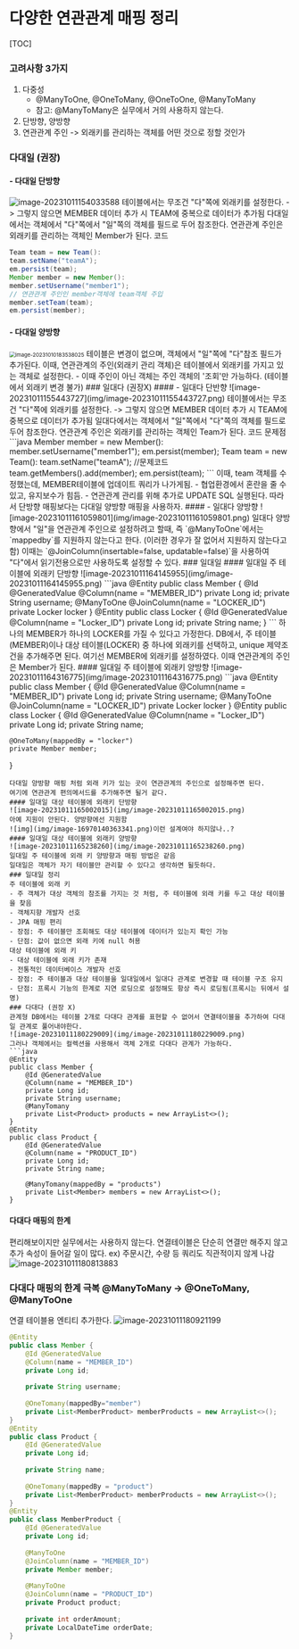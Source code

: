 # 다양한 연관관계 매핑 정리
[TOC]
### 고려사항 3가지
1. 다중성
   - @ManyToOne, @OneToMany, @OneToOne, @ManyToMany
   - 참고: @ManyToMany은 실무에서 거의 사용하지 않는다.
2. 단방향, 양방향
3. 연관관계 주인 -> 외래키를 관리하는 객체를 어떤 것으로 정할 것인가
### 다대일 (권장)
#### - 다대일 단방향
![image-20231011154033588](img/image-20231011154033588.png)
테이블에서는 무조건 "다"쪽에 외래키를 설정한다.
-> 그렇지 않으면 MEMBER 데이터 추가 시 TEAM에 중복으로 데이터가 추가됨
다대일에서는 객체에서 "다"쪽에서 "일"쪽의 객체를 필드로 두어 참조한다.
연관관계 주인은 외래키를 관리하는 객체인 Member가 된다.
코드
```java
Team team = new Team():
team.setName("teamA");
em.persist(team);
Member member = new Member():
member.setUsername("member1");
// 연관관계 주인인 member객체에 team객체 주입
member.setTeam(team);
em.persist(member);
```
#### - 다대일 양방향
<img src="img/image-20231010183538025.png" alt="image-20231010183538025" style="zoom: 67%;" />
테이블은 변경이 없으며, 객체에서 "일"쪽에 "다"참조 필드가 추가된다.
이때, 연관관계의 주인(외래키 관리 객체)은 테이블에서 외래키를 가지고 있는 객체로 설정한다.
- 이때 주인이 아닌 객체는 주인 객체의 '조회'만 가능하다. (테이블에서 외래키 변경 불가)
### 일대다 (권장X)
#### - 일대다 단반향
![image-20231011155443727](img/image-20231011155443727.png)
테이블에서는 무조건 "다"쪽에 외래키를 설정한다.
-> 그렇지 않으면 MEMBER 데이터 추가 시 TEAM에 중복으로 데이터가 추가됨
일대다에서는 객체에서 "일"쪽에서 "다"쪽의 객체를 필드로 두어 참조한다.
연관관계 주인은 외래키를 관리하는 객체인 Team가 된다.
코드 문제점
```java
Member member = new Member():
member.setUsername("member1");
em.persist(member);
Team team = new Team():
team.setName("teamA");
//문제코드
team.getMembers().add(member);
em.persist(team);
```
이때, team 객체를 수정했는데, MEMBER테이블에 업데이트 쿼리가 나가게됨.
- 협업환경에서 혼란을 줄 수 있고, 유지보수가 힘듬.
- 연관관계 관리를 위해 추가로 UPDATE SQL 실행된다.
따라서 단방향 매핑보다는 다대일 양방향 매핑을 사용하자.
#### - 일대다 양방향
![image-20231011161059801](img/image-20231011161059801.png)
일대다 양방향에서 "일"을 연관관계 주인으로 설정하려고 할때, 
즉 `@ManyToOne`에서는 `mappedby`를 지원하지 않는다고 한다. (이러한 경우가 잘 없어서 지원하지 않는다고 함)
이때는 `@JoinColumn(insertable=false, updatable=false)`을 사용하여 "다"에서 읽기전용으로만 사용하도록 설정할 수 있다.
### 일대일
#### 일대일 주 테이블에 외래키 단방향
![image-20231011164145955](img/image-20231011164145955.png)
```java
@Entity
public class Member {
    @Id @GeneratedValue
    @Column(name = "MEMBER_ID")
    private Long id;
    private String username;
 	@ManyToOne
    @JoinColumn(name = "LOCKER_ID")
    private Locker locker
}
@Entity
public class Locker {
    @Id @GeneratedValue
    @Column(name = "Locker_ID")
    private Long id;
    private String name;
}
```
하나의 MEMBER가 하나의 LOCKER를 가질 수 있다고 가정한다.
DB에서, 주 테이블(MEMBER)이나 대상 테이블(LOCKER) 중 하나에 외래키를 선택하고, unique 제약조건을 추가해주면 된다. 여기선 MEMBER에 외래키를 설정하였다.
이때 연관관계의 주인은 Member가 된다.
#### 일대일 주 테이블에 외래키 양방향
![image-20231011164316775](img/image-20231011164316775.png)
```java
@Entity
public class Member {
    @Id @GeneratedValue
    @Column(name = "MEMBER_ID")
    private Long id;
    private String username;
 	@ManyToOne
    @JoinColumn(name = "LOCKER_ID")
    private Locker locker
}
@Entity
public class Locker {
    @Id @GeneratedValue
    @Column(name = "Locker_ID")
    private Long id;
    private String name;
    
    @OneToMany(mappedBy = "locker")
    private Member member;
}
```
다대일 양방향 매핑 처럼 외래 키가 있는 곳이 연관관계의 주인으로 설정해주면 된다.
여기에 연관관계 편의메서드를 추가해주면 될거 같다.
#### 일대일 대상 테이블에 외래키 단방향
![image-20231011165002015](img/image-20231011165002015.png)
아예 지원이 안된다. 양방향에선 지원함
![img](img/image-16970140363341.png)이런 설계여야 하지않나..?
#### 일대일 대상 테이블에 외래키 양방향
![image-20231011165238260](img/image-20231011165238260.png)
일대일 주 테이블에 외래 키 양방향과 매핑 방법은 같음
일대일은 객체가 자기 테이블만 관리할 수 있다고 생각하면 될듯하다.
### 일대일 정리
주 테이블에 외래 키
- 주 객체가 대상 객체의 참조를 가지는 것 처럼, 주 테이블에 외래 키를 두고 대상 테이블을 찾음
- 객체지향 개발자 선호
- JPA 매핑 편리
- 장점: 주 테이블만 조회해도 대상 테이블에 데이터가 있는지 확인 가능
- 단점: 값이 없으면 외래 키에 null 허용
대상 테이블에 외래 키
- 대상 테이블에 외래 키가 존재
- 전통적인 데이터베이스 개발자 선호
- 장점: 주 테이블과 대상 테이블을 일대일에서 일대다 관계로 변경할 때 테이블 구조 유지
- 단점: 프록시 기능의 한계로 지연 로딩으로 설정해도 항상 즉시 로딩됨(프록시는 뒤에서 설명)
### 다대다 (권장 X)
관계형 DB에서는 테이블 2개로 다대다 관계를 표현할 수 없어서 연결테이블을 추가하여 다대일 관계로 풀어내야한다.
![image-20231011180229009](img/image-20231011180229009.png)
그러나 객체에서는 컬렉션을 사용해서 객체 2개로 다대다 관계가 가능하다.
```java
@Entity
public class Member {
    @Id @GeneratedValue
    @Column(name = "MEMBER_ID")
    private Long id;
    private String username;
    @ManyTomany
    private List<Product> products = new ArrayList<>();
}
@Entity
public class Product {
    @Id @GeneratedValue
    @Column(name = "PRODUCT_ID")
    private Long id;
    private String name;
    
    @ManyTomany(mappedBy = "products")
    private List<Member> members = new ArrayList<>();
}
```
#### 다대다 매핑의 한계
편리해보이지만 실무에서는 사용하지 않는다.
연결테이블은 단순히 연결만 해주지 않고 추가 속성이 들어갈 일이 많다. ex) 주문시간, 수량 등
쿼리도 직관적이지 않게 나감
![image-20231011180813883](img/image-20231011180813883.png)
### 다대다 매핑의 한계 극복 @ManyToMany -> @OneToMany, @ManyToOne
연결 테이블용 엔티티 추가한다.
![image-20231011180921199](img/image-20231011180921199.png)
```java
@Entity
public class Member {
    @Id @GeneratedValue
    @Column(name = "MEMBER_ID")
    private Long id;
    
    private String username;
    
    @OneTomany(mappedBy="member")
    private List<MemberProduct> memberProducts = new ArrayList<>();
}
@Entity
public class Product {
    @Id @GeneratedValue
    private Long id;
    
    private String name;
    
    @OneTomany(mappedBy = "product")
    private List<MemberProduct> memberProducts = new ArrayList<>();
}
@Entity
public class MemberProduct {
    @Id @GeneratedValue
    private Long id;
    
    @ManyToOne
    @JoinColumn(name = "MEMBER_ID")
    private Member member;
    
    @ManyToOne
    @JoinColumn(name = "PRODUCT_ID")
    private Product product;
    
    private int orderAmount;
    private LocalDateTime orderDate;
}
```
